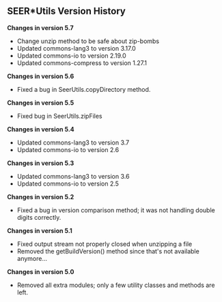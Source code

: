 ## SEER*Utils Version History

**Changes in version 5.7**

- Change unzip method to be safe about zip-bombs
- Updated commons-lang3 to version 3.17.0
- Updated commons-io to version 2.19.0
- Updated commons-compress to version 1.27.1

**Changes in version 5.6**

- Fixed a bug in SeerUtils.copyDirectory method.

**Changes in version 5.5**

- Fixed bug in SeerUtils.zipFiles

**Changes in version 5.4**

- Updated commons-lang3 to version 3.7
- Updated commons-io to version 2.6

**Changes in version 5.3**

- Updated commons-lang3 to version 3.6
- Updated commons-io to version 2.5

**Changes in version 5.2**

- Fixed a bug in version comparison method; it was not handling double digits correctly.

**Changes in version 5.1**

- Fixed output stream not properly closed when unzipping a file
- Removed the getBuildVersion() method since that's not available anymore...

**Changes in version 5.0**

- Removed all extra modules; only a few utility classes and methods are left.


